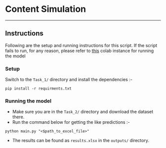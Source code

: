# Content Simulation 
---

## Instructions
Following are the setup and running instructions for this script. If the script fails to run, for any reason, please refer to [this](https://colab.research.google.com/drive/15yXlPs_nXZrbGHF64Tn_Klmpk5oQWxoF?usp=sharing) colab instance for running the model

### Setup 
Switch to the `Task_1/` directory and install the dependencies :-
```
pip install -r requirments.txt
``` 

### Running the model
- Make sure you are in the `Task_2/` directory and download the dataset there.
- Run the command below for getting the like predictions :-
```
python main.py "<$path_to_excel_file>" 
``` 
- The results can be found as `results.xlsx` in the `outputs/` directory.

